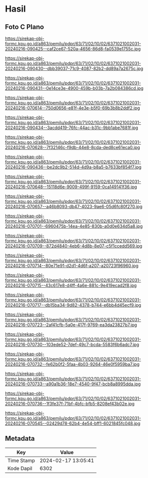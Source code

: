 # Hasil

## Foto C Plano

https://sirekap-obj-formc.kpu.go.id/a863/pemilu/pdpr/63/71/02/10/02/6371021002031-20240216-090425--caf2ce67-520a-4656-86d8-fa0539e1755c.jpg

https://sirekap-obj-formc.kpu.go.id/a863/pemilu/pdpr/63/71/02/10/02/6371021002031-20240216-090430--dbb39037-71c9-4087-82b2-dd89a7a2675c.jpg

https://sirekap-obj-formc.kpu.go.id/a863/pemilu/pdpr/63/71/02/10/02/6371021002031-20240216-090431--0e14ce3e-4900-459b-b03b-7a2b084386cd.jpg

https://sirekap-obj-formc.kpu.go.id/a863/pemilu/pdpr/63/71/02/10/02/6371021002031-20240216-070614--750d0656-e81f-4e3e-b5f0-69b3b8b2ddf2.jpg

https://sirekap-obj-formc.kpu.go.id/a863/pemilu/pdpr/63/71/02/10/02/6371021002031-20240216-090434--3acdd419-76fc-44ac-b31c-9bb1abe7681f.jpg

https://sirekap-obj-formc.kpu.go.id/a863/pemilu/pdpr/63/71/02/10/02/6371021002031-20240216-070628--7f32146c-f9db-44e8-8cda-ded8ce61eca0.jpg

https://sirekap-obj-formc.kpu.go.id/a863/pemilu/pdpr/63/71/02/10/02/6371021002031-20240216-090436--be2dc9b2-514d-4d9a-b8a5-b7633bf854f7.jpg

https://sirekap-obj-formc.kpu.go.id/a863/pemilu/pdpr/63/71/02/10/02/6371021002031-20240216-070648--15118d6e-9009-499f-9159-0ca149141f36.jpg

https://sirekap-obj-formc.kpu.go.id/a863/pemilu/pdpr/63/71/02/10/02/6371021002031-20240216-070657--a46b8093-db47-4023-9ae6-05d6fc80f270.jpg

https://sirekap-obj-formc.kpu.go.id/a863/pemilu/pdpr/63/71/02/10/02/6371021002031-20240216-070701--6960475b-14ea-4e85-830b-a0d0e634d5a8.jpg

https://sirekap-obj-formc.kpu.go.id/a863/pemilu/pdpr/63/71/02/10/02/6371021002031-20240216-070709--872d4840-4eb6-4d8b-8e07-c5f1ccedd569.jpg

https://sirekap-obj-formc.kpu.go.id/a863/pemilu/pdpr/63/71/02/10/02/6371021002031-20240216-070714--80e71e91-d2d1-4d6f-a207-a20723f96960.jpg

https://sirekap-obj-formc.kpu.go.id/a863/pemilu/pdpr/63/71/02/10/02/6371021002031-20240216-070715--43c617e8-d4ff-4a6e-881c-9e419ecad2f8.jpg

https://sirekap-obj-formc.kpu.go.id/a863/pemilu/pdpr/63/71/02/10/02/6371021002031-20240216-070717--db15ba34-9d82-4378-b744-e6bb4d45ecf9.jpg

https://sirekap-obj-formc.kpu.go.id/a863/pemilu/pdpr/63/71/02/10/02/6371021002031-20240216-070723--2af41cfb-5a0e-417f-9769-ea3da23827b7.jpg

https://sirekap-obj-formc.kpu.go.id/a863/pemilu/pdpr/63/71/02/10/02/6371021002031-20240216-070730--103ede52-7def-49c7-bcda-5583f6b6adc7.jpg

https://sirekap-obj-formc.kpu.go.id/a863/pemilu/pdpr/63/71/02/10/02/6371021002031-20240216-070732--fe62b0f2-5faa-4b03-9264-46e0f5959ba7.jpg

https://sirekap-obj-formc.kpu.go.id/a863/pemilu/pdpr/63/71/02/10/02/6371021002031-20240216-070733--a90a1b36-18e7-4540-9f47-bcb8a8995dda.jpg

https://sirekap-obj-formc.kpu.go.id/a863/pemilu/pdpr/63/71/02/10/02/6371021002031-20240216-070736--1f3fe37f-71bf-4bfc-bfb5-8208ef43b02e.jpg

https://sirekap-obj-formc.kpu.go.id/a863/pemilu/pdpr/63/71/02/10/02/6371021002031-20240216-070545--02429d78-62b4-4e54-bff1-6021845fc048.jpg


## Metadata

| Key        | Value               |
| ---------- | ------------------- |
| Time Stamp | 2024-02-17 13:05:41 |
| Kode Dapil | 6302                |



